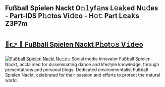 ## Fußball Spielen Nackt O𝚗𝚕yf𝚊ns L𝚎a𝚔ed N𝚞𝚍es - Part-lDS P𝚑𝚘tos Vi𝚍𝚎o - H𝚘𝚝 Part L𝚎a𝚔s Z3P7m

# <h2><a href="http://kf1qg72.oniu.top/?m=Fu%c3%9fball+Spielen+Nackt">🔗👉 🔴 Fußball Spielen Nackt P𝚑ot𝚘𝚜 V𝚒d𝚎o</a></h2>

[![Fußball Spielen Nackt Nu𝚍e𝚜](https://i.imgur.com/0qMVB7G.gif)](http://kf1qg72.oniu.top/?m=Fu%c3%9fball+Spielen+Nackt)
Social media innovator Fußball Spielen Nackt, acclaimed for disseminating dance and lifestyle knowledge, through presentations and personal blogs. Dedicated environmentalist Fußball Spielen Nackt, celebrated for their passion and efforts to protect the natural world.  
